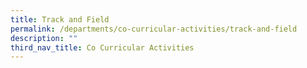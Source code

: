 ```yaml
---
title: Track and Field
permalink: /departments/co-curricular-activities/track-and-field
description: ""
third_nav_title: Co Curricular Activities
---
```


